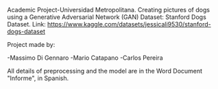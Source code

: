 Academic Project-Universidad Metropolitana.
Creating pictures of dogs using a Generative Adversarial Network (GAN)
Dataset: Stanford Dogs Dataset. Link: https://www.kaggle.com/datasets/jessicali9530/stanford-dogs-dataset

Project made by:

-Massimo Di Gennaro
-Mario Catapano
-Carlos Pereira

All details of preprocessing and the model are in the Word Document "Informe", in Spanish.


